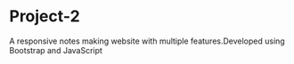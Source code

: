 # Project-2
A responsive notes making website with multiple features.Developed using Bootstrap and JavaScript
